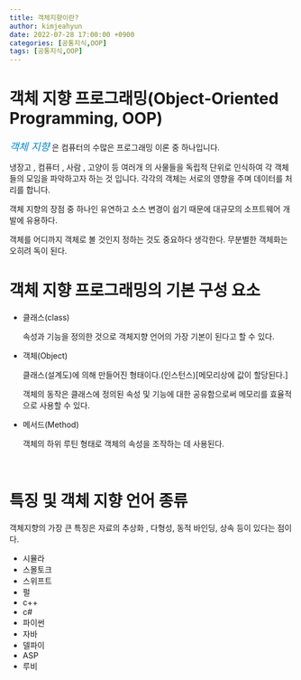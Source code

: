 ```yaml
---
title: 객체지향이란?
author: kimjeahyun
date: 2022-07-28 17:00:00 +0900
categories: [공통지식,OOP]
tags: [공통지식,OOP]
---
```


# 객체 지향 프로그래밍(Object-Oriented Programming, OOP)

*<font color="#0088cc" style="font-size:18px;">객체 지향</font>* 은 컴퓨터의 수많은 프로그래밍 이론 중 하나입니다.

냉장고 , 컴퓨터 , 사람 , 고양이 등 여러개 의 사물들을 독립적 단위로 인식하여 각 객체들의 모임을 파악하고자 하는 것 입니다. 
각각의 객체는 서로의 영향을 주며 데이터를 처리를 합니다.

객체 지향의 장점 중 하나인 유연하고 소스 변경이 쉽기 때문에 대규모의 소프트웨어 개발에 유용하다.

객체를 어디까지 객체로 볼 것인지 정하는 것도 중요하다 생각한다. 무분별한 객체화는 오히려 독이 된다.
<br>

# 객체 지향 프로그래밍의 기본 구성 요소 

- 클래스(class)
  
  속성과 기능을 정의한 것으로 객체지향 언어의 가장 기본이 된다고 할 수 있다.

- 객체(Object)

  클래스(설계도)에 의해 만들어진 형태이다.(인스턴스)[메모리상에 값이 할당된다.] 

  객체의 동작은 클래스에 정의된 속성 및 기능에 대한 공유함으로써 메모리를 효율적으로 사용할 수 있다. 

- 메서드(Method)

  객체의 하위 루틴 형태로 객체의 속성을 조작하는 데 사용된다.
<br>

# 특징 및 객체 지향 언어 종류

객체지향의 가장 큰 특징은 자료의 추상화 , 다형성, 동적 바인딩, 상속 등이 있다는 점이다.


- 시뮬라
- 스몰토크
- 스위프트
- 펄
- c++
- c#
- 파이썬
- 자바
- 델파이
- ASP
- 루비

